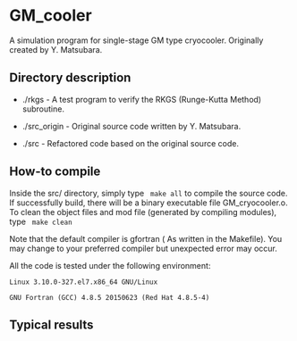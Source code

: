 # GM_cooler

A simulation program for single-stage GM type cryocooler. Originally created by Y. Matsubara.

## Directory description

* ./rkgs         - A test program to verify the RKGS (Runge-Kutta Method) subroutine.

* ./src_origin   - Original source code written by Y. Matsubara.

* ./src          - Refactored code based on the original source code.

## How-to compile

Inside the src/ directory, simply type
``` make all```
to compile the source code. If successfully build, there will be a binary executable file GM_cryocooler.o.
To clean the object files and mod file (generated by compiling modules), type
``` make clean```

Note that the default compiler is gfortran ( As written in the Makefile). You may change to your
preferred compiler but unexpected error may occur.

All the code is tested under the following environment:

```
Linux 3.10.0-327.el7.x86_64 GNU/Linux

GNU Fortran (GCC) 4.8.5 20150623 (Red Hat 4.8.5-4)
```

## Typical results

